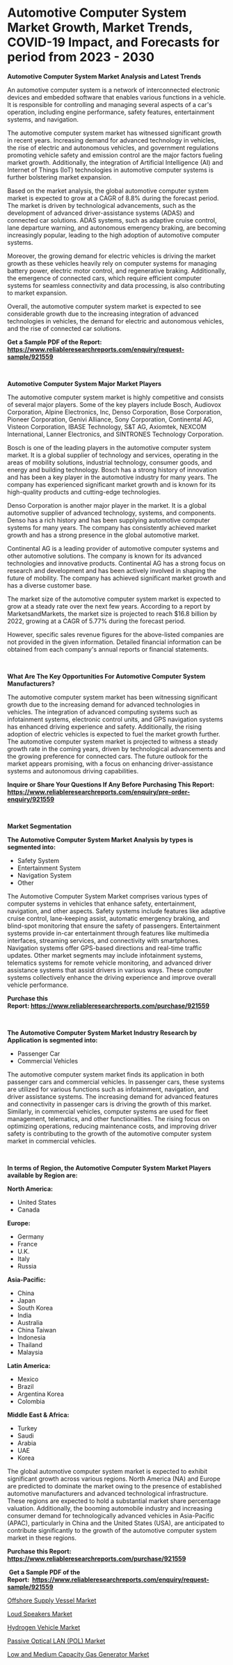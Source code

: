 <p><h1>Automotive Computer System Market Growth, Market Trends, COVID-19 Impact, and Forecasts for period from 2023 - 2030</h1></p><p><strong>Automotive Computer System Market Analysis and Latest Trends</strong></p>
<p><p>An automotive computer system is a network of interconnected electronic devices and embedded software that enables various functions in a vehicle. It is responsible for controlling and managing several aspects of a car's operation, including engine performance, safety features, entertainment systems, and navigation.</p><p>The automotive computer system market has witnessed significant growth in recent years. Increasing demand for advanced technology in vehicles, the rise of electric and autonomous vehicles, and government regulations promoting vehicle safety and emission control are the major factors fueling market growth. Additionally, the integration of Artificial Intelligence (AI) and Internet of Things (IoT) technologies in automotive computer systems is further bolstering market expansion.</p><p>Based on the market analysis, the global automotive computer system market is expected to grow at a CAGR of 8.8% during the forecast period. The market is driven by technological advancements, such as the development of advanced driver-assistance systems (ADAS) and connected car solutions. ADAS systems, such as adaptive cruise control, lane departure warning, and autonomous emergency braking, are becoming increasingly popular, leading to the high adoption of automotive computer systems.</p><p>Moreover, the growing demand for electric vehicles is driving the market growth as these vehicles heavily rely on computer systems for managing battery power, electric motor control, and regenerative braking. Additionally, the emergence of connected cars, which require efficient computer systems for seamless connectivity and data processing, is also contributing to market expansion.</p><p>Overall, the automotive computer system market is expected to see considerable growth due to the increasing integration of advanced technologies in vehicles, the demand for electric and autonomous vehicles, and the rise of connected car solutions.</p></p>
<p><strong>Get a Sample PDF of the Report:&nbsp; <a href="https://www.reliableresearchreports.com/enquiry/request-sample/921559">https://www.reliableresearchreports.com/enquiry/request-sample/921559</a></strong></p>
<p>&nbsp;</p>
<p><strong>Automotive Computer System Major Market Players</strong></p>
<p><p>The automotive computer system market is highly competitive and consists of several major players. Some of the key players include Bosch, Audiovox Corporation, Alpine Electronics, Inc, Denso Corporation, Bose Corporation, Pioneer Corporation, Genivi Alliance, Sony Corporation, Continental AG, Visteon Corporation, IBASE Technology, S&T AG, Axiomtek, NEXCOM International, Lanner Electronics, and SINTRONES Technology Corporation. </p><p>Bosch is one of the leading players in the automotive computer system market. It is a global supplier of technology and services, operating in the areas of mobility solutions, industrial technology, consumer goods, and energy and building technology. Bosch has a strong history of innovation and has been a key player in the automotive industry for many years. The company has experienced significant market growth and is known for its high-quality products and cutting-edge technologies. </p><p>Denso Corporation is another major player in the market. It is a global automotive supplier of advanced technology, systems, and components. Denso has a rich history and has been supplying automotive computer systems for many years. The company has consistently achieved market growth and has a strong presence in the global automotive market. </p><p>Continental AG is a leading provider of automotive computer systems and other automotive solutions. The company is known for its advanced technologies and innovative products. Continental AG has a strong focus on research and development and has been actively involved in shaping the future of mobility. The company has achieved significant market growth and has a diverse customer base.</p><p>The market size of the automotive computer system market is expected to grow at a steady rate over the next few years. According to a report by MarketsandMarkets, the market size is projected to reach $16.8 billion by 2022, growing at a CAGR of 5.77% during the forecast period.</p><p>However, specific sales revenue figures for the above-listed companies are not provided in the given information. Detailed financial information can be obtained from each company's annual reports or financial statements.</p></p>
<p>&nbsp;</p>
<p><strong>What Are The Key Opportunities For Automotive Computer System Manufacturers?</strong></p>
<p><p>The automotive computer system market has been witnessing significant growth due to the increasing demand for advanced technologies in vehicles. The integration of advanced computing systems such as infotainment systems, electronic control units, and GPS navigation systems has enhanced driving experience and safety. Additionally, the rising adoption of electric vehicles is expected to fuel the market growth further. The automotive computer system market is projected to witness a steady growth rate in the coming years, driven by technological advancements and the growing preference for connected cars. The future outlook for the market appears promising, with a focus on enhancing driver-assistance systems and autonomous driving capabilities.</p></p>
<p><strong>Inquire or Share Your Questions If Any Before Purchasing This Report: <a href="https://www.reliableresearchreports.com/enquiry/pre-order-enquiry/921559">https://www.reliableresearchreports.com/enquiry/pre-order-enquiry/921559</a></strong></p>
<p>&nbsp;</p>
<p><strong>Market Segmentation</strong></p>
<p><strong>The Automotive Computer System Market Analysis by types is segmented into:</strong></p>
<p><ul><li>Safety System</li><li>Entertainment System</li><li>Navigation System</li><li>Other</li></ul></p>
<p><p>The Automotive Computer System Market comprises various types of computer systems in vehicles that enhance safety, entertainment, navigation, and other aspects. Safety systems include features like adaptive cruise control, lane-keeping assist, automatic emergency braking, and blind-spot monitoring that ensure the safety of passengers. Entertainment systems provide in-car entertainment through features like multimedia interfaces, streaming services, and connectivity with smartphones. Navigation systems offer GPS-based directions and real-time traffic updates. Other market segments may include infotainment systems, telematics systems for remote vehicle monitoring, and advanced driver assistance systems that assist drivers in various ways. These computer systems collectively enhance the driving experience and improve overall vehicle performance.</p></p>
<p><strong>Purchase this Report:&nbsp;<a href="https://www.reliableresearchreports.com/purchase/921559">https://www.reliableresearchreports.com/purchase/921559</a></strong></p>
<p>&nbsp;</p>
<p><strong>The Automotive Computer System Market Industry Research by Application is segmented into:</strong></p>
<p><ul><li>Passenger Car</li><li>Commercial Vehicles</li></ul></p>
<p><p>The automotive computer system market finds its application in both passenger cars and commercial vehicles. In passenger cars, these systems are utilized for various functions such as infotainment, navigation, and driver assistance systems. The increasing demand for advanced features and connectivity in passenger cars is driving the growth of this market. Similarly, in commercial vehicles, computer systems are used for fleet management, telematics, and other functionalities. The rising focus on optimizing operations, reducing maintenance costs, and improving driver safety is contributing to the growth of the automotive computer system market in commercial vehicles.</p></p>
<p>&nbsp;</p>
<p><strong>In terms of Region, the Automotive Computer System Market Players available by Region are:</strong></p>
<p>
    <p> <strong> North America: </strong>
        <ul>
            <li>United States</li>
            <li>Canada</li>
        </ul>
        </p> 
    <p> <strong> Europe: </strong>
        <ul>
            <li>Germany</li>
            <li>France</li>
            <li>U.K.</li>
            <li>Italy</li>
            <li>Russia</li>
        </ul>
        </p> 
    <p> <strong> Asia-Pacific: </strong>
        <ul>
            <li>China</li>
            <li>Japan</li>
            <li>South Korea</li>
            <li>India</li>
            <li>Australia</li>
            <li>China Taiwan</li>
            <li>Indonesia</li>
            <li>Thailand</li>
            <li>Malaysia</li>
        </ul>
        </p> 
    <p> <strong> Latin America: </strong>
        <ul>
            <li>Mexico</li>
            <li>Brazil</li>
            <li>Argentina Korea</li>
            <li>Colombia</li>
        </ul>
        </p> 
    <p> <strong> Middle East & Africa: </strong>
        <ul>
            <li>Turkey</li>
            <li>Saudi</li>
            <li>Arabia</li>
            <li>UAE</li>
            <li>Korea</li>
        </ul>
    </p>
    </p>
<p><p>The global automotive computer system market is expected to exhibit significant growth across various regions. North America (NA) and Europe are predicted to dominate the market owing to the presence of established automotive manufacturers and advanced technological infrastructure. These regions are expected to hold a substantial market share percentage valuation. Additionally, the booming automobile industry and increasing consumer demand for technologically advanced vehicles in Asia-Pacific (APAC), particularly in China and the United States (USA), are anticipated to contribute significantly to the growth of the automotive computer system market in these regions.</p></p>
<p><strong>Purchase this Report: <a href="https://www.reliableresearchreports.com/purchase/921559">https://www.reliableresearchreports.com/purchase/921559</a></strong></p>
<p>&nbsp;<strong>Get a Sample PDF of the Report:&nbsp;&nbsp;<a href="https://www.reliableresearchreports.com/enquiry/request-sample/921559">https://www.reliableresearchreports.com/enquiry/request-sample/921559</a></strong></p>
<p><strong></strong></p>
<p><p><a href="https://github.com/RichRobinson5/Market-Research-Report-List-2/blob/main/offshore-supply-vessel-market.md">Offshore Supply Vessel Market</a></p><p><a href="https://www.linkedin.com/pulse/loud-speakers-market-share-amp-new-trends-analysis-report-o1iif/">Loud Speakers Market</a></p><p><a href="https://github.com/JameTravis/Market-Research-Report-List-2/blob/main/hydrogen-vehicle-market.md">Hydrogen Vehicle Market</a></p><p><a href="https://medium.com/@walterstanley64/passive-optical-lan-pol-market-size-cagr-trends-2024-2030-063edbd8164a">Passive Optical LAN (POL) Market</a></p><p><a href="https://www.linkedin.com/pulse/low-medium-capacity-gas-generator-market-insights-players-forecast-mvhrf/">Low and Medium Capacity Gas Generator Market</a></p></p>